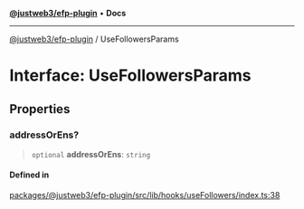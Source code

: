 [**@justweb3/efp-plugin**](../README.md) • **Docs**

***

[@justweb3/efp-plugin](../globals.md) / UseFollowersParams

# Interface: UseFollowersParams

## Properties

### addressOrEns?

> `optional` **addressOrEns**: `string`

#### Defined in

[packages/@justweb3/efp-plugin/src/lib/hooks/useFollowers/index.ts:38](https://github.com/JustaName-id/JustaName-sdk/blob/dc845c10af242e3ca87d95ef392516ac0bfa8b95/packages/@justweb3/efp-plugin/src/lib/hooks/useFollowers/index.ts#L38)
